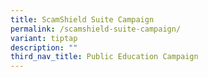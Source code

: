 ```yaml
---
title: ScamShield Suite Campaign
permalink: /scamshield-suite-campaign/
variant: tiptap
description: ""
third_nav_title: Public Education Campaign
---
```

